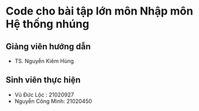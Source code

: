 # Code cho bài tập lớn môn Nhập môn Hệ thống nhúng

## Giảng viên hướng dẫn
- TS. Nguyễn Kiêm Hùng

## Sinh viên thực hiện
- Vũ Đức Lộc : 21020927
- Nguyễn Công Minh: 21020450

  
